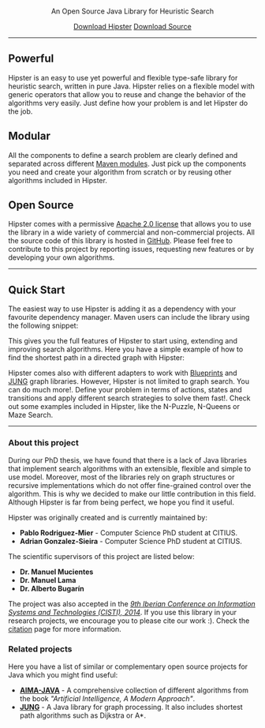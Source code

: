 <div class="jumbotron">
    <div class="container">
        <center>
            <p><img alt="" src="img/hipster-no-text.png"></img></p>
            <p>An Open Source Java Library for Heuristic Search</p>
            <p>
                <a class="btn btn-blue btn-lg" href="http://goo.gl/9GCdtd" role="button">Download Hipster</a>
                <a class="btn btn-primary btn-lg" href="http://goo.gl/KRwd50" role="button">Download Source</a>
            </p>
        </center>
    </div>
</div>

---

## <i class="fa fa-rocket"></i> Powerful

Hipster is an easy to use yet powerful and flexible type-safe library for
heuristic search, written in pure Java. Hipster relies on a flexible model with generic operators that allow you to
reuse and change the behavior of the algorithms very easily. Just define how your problem
is and let Hipster do the job.

## <i class="fa fa-cogs"></i> Modular

All the components to define a search problem are clearly
defined and separated across different [Maven modules](http://maven.apache.org/). Just pick up
the components you need and create your algorithm from scratch or
by reusing other algorithms included in Hipster.

## <i class="fa fa-github-alt"></i> Open Source

Hipster comes with a permissive [Apache 2.0 license](license.html) that allows you
to use the library in a wide variety of commercial and
non-commercial projects. All the source code of this library
is hosted in [GitHub](http://www.github.com/citiususc/hipster).
Please feel free to contribute to this project by
reporting issues, requesting new features or by developing your own
algorithms.

---

## Quick Start

The easiest way to use Hipster is adding it as a dependency with your favourite dependency manager.
Maven users can include the library using the following snippet:

<script src="https://gist.github.com/pablormier/11350229.js"></script>

This gives you the full features of Hipster to start using, extending and improving search
algorithms. Here you have a simple example of how to find the shortest path in a directed graph with Hipster:

<script src="https://gist.github.com/pablormier/10107318.js"></script>

Hipster comes also with different adapters to work with [Blueprints](https://github.com/tinkerpop/blueprints)
and [JUNG](http://jung.sourceforge.net/) graph libraries. However,
Hipster is not limited to graph search. You can do much more!. Define your problem
in terms of actions, states and transitions and apply different search strategies to solve them fast!.
Check out some examples included in Hipster, like the N-Puzzle, N-Queens or Maze Search.

---

### About this project

During our PhD thesis, we have found that there is a lack of Java libraries
that implement search algorithms with an extensible, flexible and simple to use model.
Moreover, most of the libraries rely on graph structures or recursive implementations 
which do not offer fine-grained control over the
algorithm. This is why we decided to make our little contribution in this field.
Although Hipster is far from being perfect, we hope you find it useful.

Hipster was originally created and is currently maintained by:

-   **Pablo Rodriguez-Mier** - Computer Science PhD student at CITIUS.
-   **Adrian Gonzalez-Sieira** - Computer Science PhD student at CITIUS.

The scientific supervisors of this project are listed below:

-   **Dr. Manuel Mucientes**
-   **Dr. Manuel Lama**
-   **Dr. Alberto Bugarín**

The project was also accepted in the
[_9th Iberian Conference on Information Systems and Technologies (CISTI), 2014_](http://www.aisti.eu/cisti2014).
If you use this library in your research projects, we encourage you to please cite our
work :). Check the [citation](citation.html) page for more information.

### Related projects

Here you have a list of similar or complementary open source projects for Java which
you might find useful:

-   [**AIMA-JAVA**](https://code.google.com/p/aima-java/) - A comprehensive collection of different algorithms from the book _"Artificial Intelligence, A Modern Approach"_.
-   [**JUNG**](http://jung.sourceforge.net/) - A Java library for graph processing. It also includes shortest path algorithms such as Dijkstra or A\*.